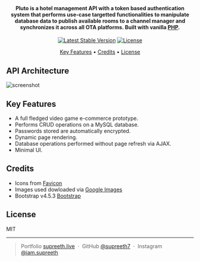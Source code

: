 <h1 align="center">
  <br>
  <a href="https://y91l7q.ch.files.1drv.com/y4pZOiC3AgLeJwUL4nEvPiVN02bINZI3kmrcGxyUoaqB3P-ro-ljNBGem7PQ9z4RweCB3jz6sTrzfza0fcsiAWzMLzUON1A1YNS0jtS4hxYJo0Gdqw422Kcc1Nt_W3P1z3j8zAR_C_ujUd9YpYuwfayoiLP5wXCD6RCsONyShNRpxGGxXdy0Jy96R5vb-QAxWKRD5lRxvXoxLNzZCnM4paHNw/Pluto.png?psid=1" alt="Pluto"></a>
</h1>

<h4 align="center">Pluto is a hotel management API with a token based authentication system that performs use-case targetted functionalities to manipulate database data to publish available rooms to a channel manager and synchronizes it across all OTA platforms. Built with vanilla <a href="https://www.php.net/" target="_blank">PHP</a>.</h4>

<div align="center">

[![Latest Stable Version](https://poser.pugx.org/phpunit/phpunit/v)](//packagist.org/packages/phpunit/phpunit)
[![License](https://poser.pugx.org/phpunit/phpunit/license)](//packagist.org/packages/phpunit/phpunit)

</div>

<p align="center">
  <a href="#key-features">Key Features</a> •
  <a href="#credits">Credits</a> •
  <a href="#license">License</a>
</p>

## API Architecture

![screenshot](https://1drv.ms/u/s!Amx-xQjCERyrgZIkcwo5oF-Pg9YvYA?e=7LmwkJ)

## Key Features
* A full fledged video game e-commerce prototype.
* Performs CRUD operations on a MySQL database.
* Passwords stored are automatically encrypted.
* Dynamic page rendering.
* Database operations performed without page refresh via AJAX.
* Minimal UI.


## Credits

* Icons from [Favicon](https://favicon.io/)
* Images used dowloaded via [Google Images](https://www.google.com/imghp?hl=en)
* Bootstrap v4.5.3 [Bootstrap](https://getbootstrap.com/docs/4.5/getting-started/introduction/)

## License

MIT

---

> Portfolio [supreeth.live](https://devfolio.co/@supreeth7700) &nbsp;&middot;&nbsp;
> GitHub [@supreeth7](https://github.com/supreeth7) &nbsp;&middot;&nbsp;
> Instagram [@iam.supreeth](https://www.instagram.com/iam.supreeth)
